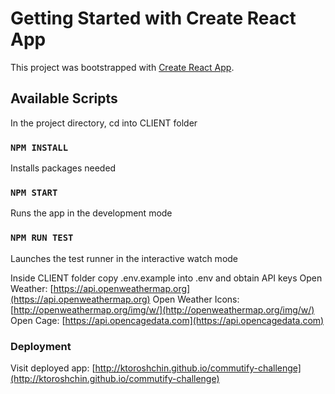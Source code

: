 # Getting Started with Create React App

This project was bootstrapped with [Create React App](https://github.com/facebook/create-react-app).

## Available Scripts

In the project directory, cd into CLIENT folder

### `NPM INSTALL`
Installs packages needed
### `NPM START`
Runs the app in the development mode
### `NPM RUN TEST`
Launches the test runner in the interactive watch mode

Inside CLIENT folder copy .env.example into .env and obtain API keys
Open Weather: [https://api.openweathermap.org](https://api.openweathermap.org)
Open Weather Icons: [http://openweathermap.org/img/w/](http://openweathermap.org/img/w/)
Open Cage: [https://api.opencagedata.com](https://api.opencagedata.com)

### Deployment
Visit deployed app: [http://ktoroshchin.github.io/commutify-challenge](http://ktoroshchin.github.io/commutify-challenge)